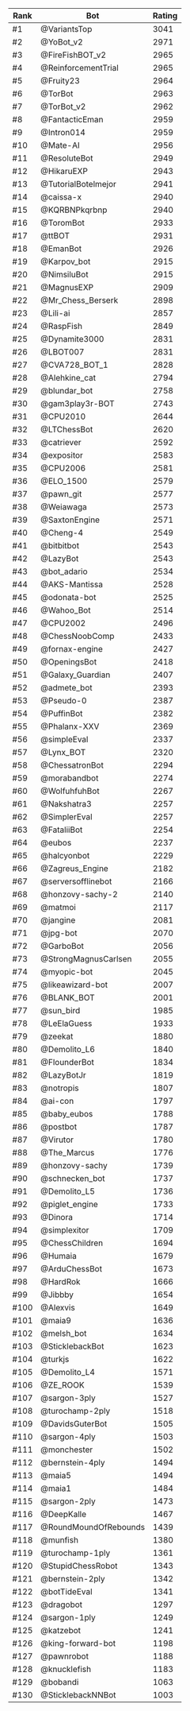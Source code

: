 Rank|Bot|Rating
---|---|---
#1|@VariantsTop|3041
#2|@YoBot_v2|2971
#3|@FireFishBOT_v2|2965
#4|@ReinforcementTrial|2965
#5|@Fruity23|2964
#6|@TorBot|2963
#7|@TorBot_v2|2962
#8|@FantacticEman|2959
#9|@Intron014|2959
#10|@Mate-AI|2956
#11|@ResoluteBot|2949
#12|@HikaruEXP|2943
#13|@TutorialBotelmejor|2941
#14|@caissa-x|2940
#15|@KQRBNPkqrbnp|2940
#16|@ToromBot|2933
#17|@ttBOT|2931
#18|@EmanBot|2926
#19|@Karpov_bot|2915
#20|@NimsiluBot|2915
#21|@MagnusEXP|2909
#22|@Mr_Chess_Berserk|2898
#23|@Lili-ai|2857
#24|@RaspFish|2849
#25|@Dynamite3000|2831
#26|@LBOT007|2831
#27|@CVA728_BOT_1|2828
#28|@Alehkine_cat|2794
#29|@blundar_bot|2758
#30|@gam3play3r-BOT|2743
#31|@CPU2010|2644
#32|@LTChessBot|2620
#33|@catriever|2592
#34|@expositor|2583
#35|@CPU2006|2581
#36|@ELO_1500|2579
#37|@pawn_git|2577
#38|@Weiawaga|2573
#39|@SaxtonEngine|2571
#40|@Cheng-4|2549
#41|@bitbitbot|2543
#42|@LazyBot|2543
#43|@bot_adario|2534
#44|@AKS-Mantissa|2528
#45|@odonata-bot|2525
#46|@Wahoo_Bot|2514
#47|@CPU2002|2496
#48|@ChessNoobComp|2433
#49|@fornax-engine|2427
#50|@OpeningsBot|2418
#51|@Galaxy_Guardian|2407
#52|@admete_bot|2393
#53|@Pseudo-0|2387
#54|@PuffinBot|2382
#55|@Phalanx-XXV|2369
#56|@simpleEval|2337
#57|@Lynx_BOT|2320
#58|@ChessatronBot|2294
#59|@morabandbot|2274
#60|@WolfuhfuhBot|2267
#61|@Nakshatra3|2257
#62|@SimplerEval|2257
#63|@FataliiBot|2254
#64|@eubos|2237
#65|@halcyonbot|2229
#66|@Zagreus_Engine|2182
#67|@serversofflinebot|2166
#68|@honzovy-sachy-2|2140
#69|@matmoi|2117
#70|@jangine|2081
#71|@jpg-bot|2070
#72|@GarboBot|2056
#73|@StrongMagnusCarlsen|2055
#74|@myopic-bot|2045
#75|@likeawizard-bot|2007
#76|@BLANK_BOT|2001
#77|@sun_bird|1985
#78|@LeElaGuess|1933
#79|@zeekat|1880
#80|@Demolito_L6|1840
#81|@FlounderBot|1834
#82|@LazyBotJr|1819
#83|@notropis|1807
#84|@ai-con|1797
#85|@baby_eubos|1788
#86|@postbot|1787
#87|@Virutor|1780
#88|@The_Marcus|1776
#89|@honzovy-sachy|1739
#90|@schnecken_bot|1737
#91|@Demolito_L5|1736
#92|@piglet_engine|1733
#93|@Dinora|1714
#94|@simplexitor|1709
#95|@ChessChildren|1694
#96|@Humaia|1679
#97|@ArduChessBot|1673
#98|@HardRok|1666
#99|@Jibbby|1654
#100|@Alexvis|1649
#101|@maia9|1636
#102|@melsh_bot|1634
#103|@SticklebackBot|1623
#104|@turkjs|1622
#105|@Demolito_L4|1571
#106|@ZE_ROOK|1539
#107|@sargon-3ply|1527
#108|@turochamp-2ply|1518
#109|@DavidsGuterBot|1505
#110|@sargon-4ply|1503
#111|@monchester|1502
#112|@bernstein-4ply|1494
#113|@maia5|1494
#114|@maia1|1484
#115|@sargon-2ply|1473
#116|@DeepKalle|1467
#117|@RoundMoundOfRebounds|1439
#118|@munfish|1380
#119|@turochamp-1ply|1361
#120|@StupidChessRobot|1343
#121|@bernstein-2ply|1342
#122|@botTideEval|1341
#123|@dragobot|1297
#124|@sargon-1ply|1249
#125|@katzebot|1241
#126|@king-forward-bot|1198
#127|@pawnrobot|1188
#128|@knucklefish|1183
#129|@bobandi|1063
#130|@SticklebackNNBot|1003
